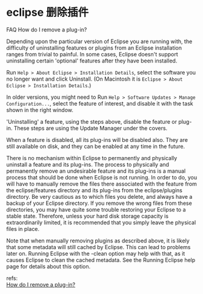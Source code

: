 # eclipse 删除插件

FAQ How do I remove a plug-in?

Depending upon the particular version of Eclipse you are running with, the difficulty of uninstalling features or plugins from an Eclipse installation ranges from trivial to painful. In some cases, Eclipse doesn't support uninstalling certain 'optional' features after they have been installed.

Run `Help > About Eclipse > Installation Details`, select the software you no longer want and click Uninstall. 
(On Macintosh it is `Eclipse > About Eclipse > Installation Details`.)

In older versions, you might need to Run `Help > Software Updates > Manage Configuration...`, select the feature of interest, and disable it with the task shown in the right window.

'Uninstalling' a feature, using the steps above, disable the feature or plug-in. These steps are using the Update Manager under the covers.

When a feature is disabled, all its plug-ins will be disabled also. They are still available on disk, and they can be enabled at any time in the future.

There is no mechanism within Eclipse to permanently and physically uninstall a feature and its plug-ins. The process to physically and permanently remove an undesirable feature and its plug-ins is a manual process that should be done when Eclipse is not running. In order to do, you will have to manually remove the files there associated with the feature from the eclipse/features directory and its plug-ins from the eclipse/plugins directory. Be very cautious as to which files you delete, and always have a backup of your Eclipse directory. If you remove the wrong files from these directories, you may have quite some trouble restoring your Eclipse to a stable state. Therefore, unless your hard disk storage capacity is extraordinarily limited, it is recommended that you simply leave the physical files in place.

Note that when manually removing plugins as described above, it is likely that some metadata will still cached by Eclipse. This can lead to problems later on. Running Eclipse with the -clean option may help with that, as it causes Eclipse to clean the cached metadata. See the Running Eclipse help page for details about this option.



refs:  
[How do I remove a plug-in?](http://wiki.eclipse.org/FAQ_How_do_I_remove_a_plug-in%3F)  